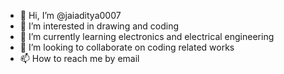 - 👋 Hi, I’m @jaiaditya0007
- 👀 I’m interested in drawing and coding
- 🌱 I’m currently learning electronics and electrical engineering 
- 💞️ I’m looking to collaborate on coding related works
- 📫 How to reach me by email 

<!---
jaiaditya0007/jaiaditya0007 is a ✨ special ✨ repository because its `README.md` (this file) appears on your GitHub profile.
You can click the Preview link to take a look at your changes.
--->
